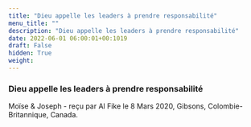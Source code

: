 ```yaml
---
title: "Dieu appelle les leaders à prendre responsabilité"
menu_title: ""
description: "Dieu appelle les leaders à prendre responsabilité"
date: 2022-06-01 06:00:01+00:1019
draft: False
hidden: True
weight:
---
```

### Dieu appelle les leaders à prendre responsabilité

Moïse & Joseph - reçu par Al Fike le 8 Mars 2020, Gibsons, Colombie-Britannique, Canada.



